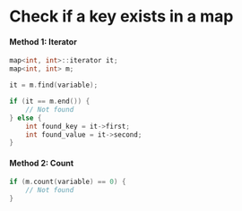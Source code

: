 # Check if a key exists in a map

#### Method 1: Iterator

```cpp
map<int, int>::iterator it;
map<int, int> m;

it = m.find(variable);

if (it == m.end()) {
	// Not found
} else {
	int found_key = it->first;
	int found_value = it->second;
}
```

#### Method 2: Count
```cpp
if (m.count(variable) == 0) {
	// Not found
}
```
